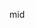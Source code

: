 mid
<!---
quawyyy/quawyyy is a ✨ special ✨ repository because its `README.md` (this file) appears on your GitHub profile.
You can click the Preview link to take a look at your changes.
--->
